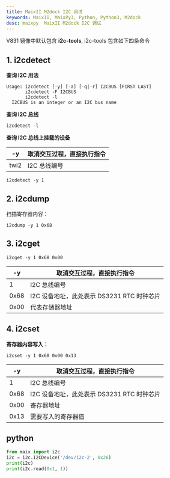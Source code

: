```yaml
---
title: MaixII M2dock I2C 调试
keywords: MaixII, MaixPy3, Python, Python3, M2dock
desc: maixpy  MaixII M2dock I2C 调试
---
```


V831 镜像中默认包含 **i2c-tools**, i2c-tools 包含如下四条命令

## 1. i2cdetect

**查询 I2C 用法**

```shell
Usage: i2cdetect [-y] [-a] [-q|-r] I2CBUS [FIRST LAST]
       i2cdetect -F I2CBUS
       i2cdetect -l
  I2CBUS is an integer or an I2C bus name
```

**查询 I2C 总线**

```shell
i2cdetect -l
```



**查询 I2C 总线上挂载的设备**

| -y   | 取消交互过程，直接执行指令 |
| ---- | ------------- |
| twi2 | I2C 总线编号      |

```shell
i2cdetect -y 1
```



## 2. i2cdump

扫描寄存器内容：

```shell
i2cdump -y 1 0x68
```



## 3. i2cget

```shell
i2cget -y 1 0x68 0x00
```

| -y   | 取消交互过程，直接执行指令                 |
| ---- | ----------------------------- |
| 1    | I2C 总线编号                      |
| 0x68 | I2C 设备地址，此处表示 DS3231 RTC 时钟芯片 |
| 0x00 | 代表存储器地址                       |



## 4. i2cset

**寄存器内容写入：**

```shell
i2cset -y 1 0x68 0x00 0x13
```

| -y   | 取消交互过程，直接执行指令                 |
| ---- | ----------------------------- |
| 1    | I2C 总线编号                      |
| 0x68 | I2C 设备地址，此处表示 DS3231 RTC 时钟芯片 |
| 0x00 | 寄存器地址                         |
| 0x13 | 需要写入的寄存器值                     |

## python

```python
from maix import i2c
i2c = i2c.I2CDevice('/dev/i2c-2', 0x26)
print(i2c)
print(i2c.read(0x1, 1))
```
